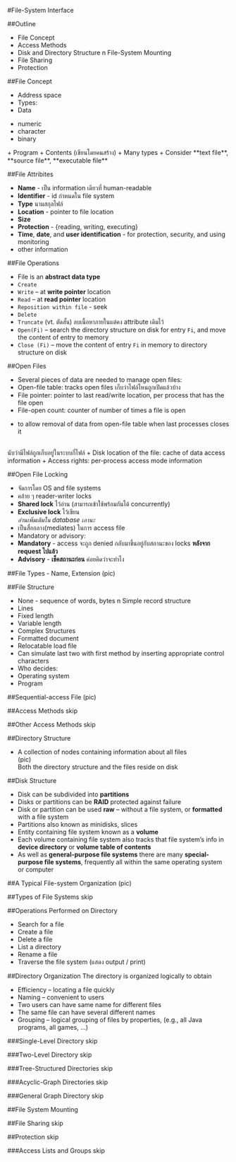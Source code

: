 #File-System Interface

##Outline
+ File Concept
+ Access Methods
+ Disk and Directory Structure n File-System Mounting
+ File Sharing
+ Protection

##File Concept
+ Address space
+ Types:
 + Data
  <ul>
  <li>numeric</li>
  <li>character</li>
  <li>binary</li>
  </ul>
 + Program
+ Contents (เขียนโดยคนสร้าง)
 + Many types
  + Consider **text file**, **source file**, **executable file**
  
##File Attribites
+ **Name** - เป็น information เดียวที่ human-readable
+ **Identifier** - id กำหนดใน file system
+ **Type** นามสกุลไฟล์
+ **Location** - pointer to file location
+ **Size**
+ **Protection** - {reading, writing, executing}
+ **Time**, **date**, and **user identification** - for protection, security, and using monitoring
+ other information

##File Operations
+ File is an **abstract data type**
+ `Create`
+ `Write` – at **write pointer** location
+ `Read` – at **read pointer** location
+ `Reposition within file` - seek
+ `Delete`
+ `Truncate` (vt. ตัดสั้น) ลบเนื้อหาภายในแต่คง attribute เดิมไว้
+ `Open(Fi)` – search the directory structure on disk for entry `Fi`, and move the content of entry to memory
+ `Close (Fi)` – move the content of entry `Fi` in memory to directory structure on disk

##Open Files
+ Several pieces of data are needed to manage open files:
 + Open-file table: tracks open files เก็บว่าไฟล์ไหนถูกเปิดแล้วบ้าง
 + File pointer: pointer to last read/write location, per process that has the file open
 + File-open count: counter of number of times a file is open 
 <ul><li> to allow removal of data from open-file table when last processes closes it</li></ul><br>
 นับว่ามีไฟล์ถูกเก็บอยู่ในระบบกี่ไฟล์
 + Disk location of the file: cache of data access information
 + Access rights: per-process access mode information

##Open File Locking
+ จัดการโดย OS and file systems
 + คล้าย ๆ reader-writer locks
 + **Shared lock** ไว้อ่าน (สามารถเข้าใช้พร้อมกันได้ concurrently)
 + **Exclusive lock** ไว้เขียน<br>
 _อ่านเพิ่มเติมใน database เอานะ_
+ เป็นสื่อกลาง(mediates) ในการ access file
+ Mandatory or advisory:
 + **Mandatory** - access จะถูก denied กลับมาขึ้นอยู่กับสถานะของ locks **หลังจาก request ไปแล้ว**
 + **Advisory** - **เช็คสถานะก่อน** ค่อยคิดว่าจะทำไง
 
##File Types - Name, Extension
(pic)

##File Structure
+ None - sequence of words, bytes n Simple record structure
 + Lines
 + Fixed length
 + Variable length
+ Complex Structures
 + Formatted document
 + Relocatable load file
+ Can simulate last two with first method by inserting appropriate control characters
+ Who decides:
 + Operating system
 + Program
 
##Sequential-access File
(pic)

##Access Methods
skip

##Other Access Methods
skip

##Directory Structure
+ A collection of nodes containing information about all files<br>
(pic)<br>
Both the directory structure and the files reside on disk

##Disk Structure
+ Disk can be subdivided into **partitions**
+ Disks or partitions can be **RAID** protected against failure
+ Disk or partition can be used **raw** – without a file system, or **formatted** with a file system
+ Partitions also known as minidisks, slices
+ Entity containing file system known as a **volume**
+ Each volume containing file system also tracks that file system’s info in **device directory** or **volume table of contents**
+ As well as **general-purpose file systems** there are many **special-purpose file systems**, frequently all within the same operating system or computer

##A Typical File-system Organization
(pic)

##Types of File Systems
skip

##Operations Performed on Directory
+ Search for a file
+ Create a file
+ Delete a file
+ List a directory
+ Rename a file
+ Traverse the file system (แสดง output / print)

##Directory Organization
The directory is organized logically to obtain
+ Efficiency – locating a file quickly
+ Naming – convenient to users
 + Two users can have same name for different files
 + The same file can have several different names
+ Grouping – logical grouping of files by properties, (e.g., all Java programs, all games, ...)

###Single-Level Directory
skip

###Two-Level Directory
skip

###Tree-Structured Directories
skip

###Acyclic-Graph Directories
skip

###General Graph Directory
skip

##File System Mounting

##File Sharing
skip

##Protection
skip

###Access Lists and Groups
skip
